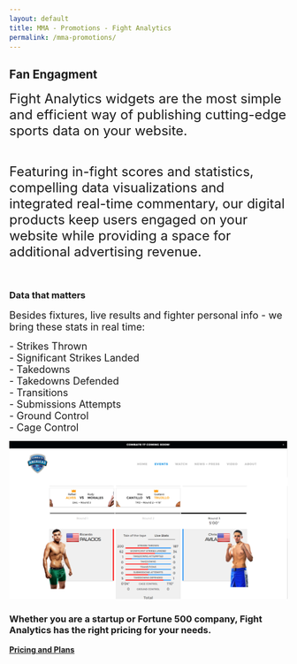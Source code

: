 ```yaml
---
layout: default
title: MMA - Promotions - Fight Analytics
permalink: /mma-promotions/
---
```


<article id="page" class="page jumbotron">
  <div class="container">
    <div class="row">
      <div class="col-md-12">
        <div class="text-container col-md-8">
          <h1>Fan Engagment</h1>
        </div>
      </div>
    </div>
  </div>
</article>

<section class="products section">
  <article>
    <div class="container">
      <section class="features section">
        <div class="row">
          <div class="col-md-12">
            <div class="text-container">
              <p>
                <font size="5">Fight Analytics widgets are the most simple and efficient way of publishing cutting-edge sports data on your website.</font>
              </p>
              <br />
              <p>
                <font size="5">Featuring in-fight scores and statistics, compelling data visualizations and integrated real-time commentary, our digital products keep users engaged on your website while providing a space for additional advertising revenue.</font>
              </p>
              <br />
            </div>
          </div>
        </div>
        <div class="row product-item">
          <div class="card-lg">
            <div class="container">
              <div class="text text-1">
                <div class="text-container col-sm-4">
                  <h3>Data that matters</h3>
                  <p>
                    <font size="4">Besides fixtures, live results and fighter personal info - we bring these stats in real time:</font>
                  </p>
                  <p>
                    <font size="4">- Strikes Thrown
                      <br /> - Significant Strikes Landed
                      <br /> - Takedowns
                      <br /> - Takedowns Defended
                      <br /> - Transitions
                      <br /> - Submissions Attempts
                      <br /> - Ground Control
                      <br /> - Cage Control</font>
                  </p>
                </div>
              </div>
              <div class="col-sm-8">
                <div class="mockup mockup-1">
                  <div class="mockup-header">
                    <span class="glyphicon glyphicon-menu-hamburger pull-right" aria-hidden="true"></span>
                    <div class="mc-button-group">
                      <div class="mc-button mc-button-order-1">
                      </div>
                      <div class="mc-button mc-button-order-2">
                      </div>
                      <div class="mc-button mc-button-order-3">
                      </div>
                    </div>
                    <div class="f-search-group">
                      <div class="f-search-input">
                      </div>
                    </div>
                  </div>
                  <div class="mockup-body">
                    <img src="/images/mockup-mmapromotions.png" />
                  </div>
                </div>
              </div>
            </div>
          </div>
        </div>
      </section>
    </div>
  </article>
</section>

<div class="well well-lg">
  <div class="container">
  <h3>Whether you are a startup or Fortune 500 company, Fight Analytics has the right pricing for your needs.</h3>
  <a href="/pricing" class="btn btn-primary btn-lg"><strong>Pricing and Plans</strong></a>
</div>
</div>
